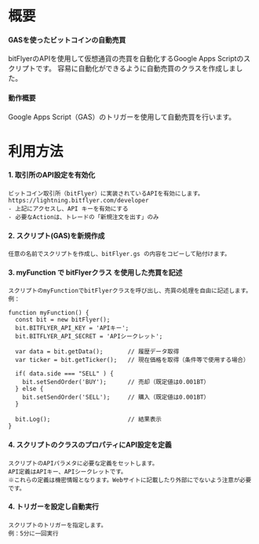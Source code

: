 # 概要

#### GASを使ったビットコインの自動売買

bitFlyerのAPIを使用して仮想通貨の売買を自動化するGoogle Apps Scriptのスクリプトです。
容易に自動化ができるように自動売買のクラスを作成しました。

#### 動作概要

Google Apps Script（GAS）のトリガーを使用して自動売買を行います。

# 利用方法

#### 1. 取引所のAPI設定を有効化

    ビットコイン取引所（bitFlyer）に実装されているAPIを有効にします。
    https://lightning.bitflyer.com/developer
    - 上記にアクセスし、API キーを有効にする
    - 必要なActionは、トレードの「新規注文を出す」のみ

#### 2. スクリプト(GAS)を新規作成

    任意の名前でスクリプトを作成し、bitFlyer.gs の内容をコピーして貼付けます。

#### 3. myFunction で bitFlyerクラス を使用した売買を記述

    スクリプトのmyFunctionでbitFlyerクラスを呼び出し、売買の処理を自由に記述します。
    例：

```
function myFunction() {
  const bit = new bitFlyer();
  bit.BITFLYER_API_KEY = 'APIキー';
  bit.BITFLYER_API_SECRET = 'APIシークレット';
  
  var data = bit.getData();       // 履歴データ取得
  var ticker = bit.getTicker();   // 現在価格を取得（条件等で使用する場合）

  if( data.side === "SELL" ) {
    bit.setSendOrder('BUY');      // 売却（既定値は0.001BT）
  } else {
    bit.setSendOrder('SELL');     // 購入（既定値は0.001BT）
  }

  bit.Log();                      // 結果表示
}
```

#### 4. スクリプトのクラスのプロパティにAPI設定を定義

    スクリプトのAPIパラメタに必要な定義をセットします。
    API定義はAPIキー、APIシークレットです。
    ※これらの定義は機密情報となります。Webサイトに記載したり外部にでないよう注意が必要です。

#### 4. トリガーを設定し自動実行

    スクリプトのトリガーを指定します。
    例：5分に一回実行
